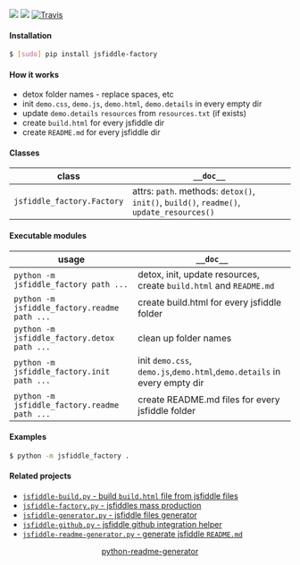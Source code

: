 <!--
https://pypi.org/project/readme-generator/
https://pypi.org/project/python-readme-generator/
-->

[![](https://img.shields.io/pypi/pyversions/jsfiddle-factory.svg?longCache=True)](https://pypi.org/project/jsfiddle-factory/)
[![](https://img.shields.io/pypi/v/jsfiddle-factory.svg?maxAge=3600)](https://pypi.org/project/jsfiddle-factory/)
[![Travis](https://api.travis-ci.org/looking-for-a-job/jsfiddle-factory.py.svg?branch=master)](https://travis-ci.org/looking-for-a-job/jsfiddle-factory.py/)

#### Installation
```bash
$ [sudo] pip install jsfiddle-factory
```

#### How it works
+   detox folder names - replace spaces, etc
+   init `demo.css`, `demo.js`, `demo.html`, `demo.details` in every empty dir
+   update `demo.details` `resources` from `resources.txt` (if exists)
+   create `build.html` for every jsfiddle dir
+   create `README.md` for every jsfiddle dir

#### Classes
class|`__doc__`
-|-
`jsfiddle_factory.Factory` |attrs: `path`. methods: `detox()`, `init()`, `build()`, `readme()`, `update_resources()`

#### Executable modules
usage|`__doc__`
-|-
`python -m jsfiddle_factory path ...` |detox, init, update resources, create `build.html` and `README.md`
`python -m jsfiddle_factory.readme path ...` |create build.html for every jsfiddle folder
`python -m jsfiddle_factory.detox path ...` |clean up folder names
`python -m jsfiddle_factory.init path ...` |init `demo.css`, `demo.js`,`demo.html`,`demo.details` in every empty dir
`python -m jsfiddle_factory.readme path ...` |create README.md files for every jsfiddle folder

#### Examples
```bash
$ python -m jsfiddle_factory .
```

#### Related projects
+   [`jsfiddle-build.py` - build `build.html` file from jsfiddle files](https://pypi.org/project/jsfiddle-build/)
+   [`jsfiddle-factory.py` - jsfiddles mass production](https://pypi.org/project/jsfiddle-build/)
+   [`jsfiddle-generator.py` - jsfiddle files generator](https://pypi.org/project/jsfiddle-generator/)
+   [`jsfiddle-github.py` - jsfiddle github integration helper](https://pypi.org/project/jsfiddle-github/)
+   [`jsfiddle-readme-generator.py` - generate jsfiddle `README.md`](https://pypi.org/project/jsfiddle-readme-generator/)

<p align="center">
    <a href="https://pypi.org/project/python-readme-generator/">python-readme-generator</a>
</p>
